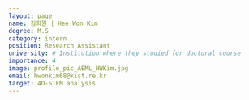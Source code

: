 ```yaml
---
layout: page
name: 김희원 | Hee Won Kim
degree: M.S
category: intern
position: Research Assistant
university: # Institution where they studied for doctoral course
importance: 4
image: profile_pic_AEML_HWKim.jpg
email: hwonkim68@kist.re.kr
target: 4D-STEM analysis
---
```

